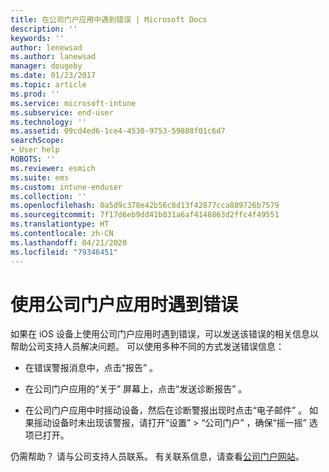 ```yaml
---
title: 在公司门户应用中遇到错误 | Microsoft Docs
description: ''
keywords: ''
author: lenewsad
ms.author: lanewsad
manager: dougeby
ms.date: 01/23/2017
ms.topic: article
ms.prod: ''
ms.service: microsoft-intune
ms.subservice: end-user
ms.technology: ''
ms.assetid: 09cd4ed6-1ce4-4530-9753-59808f01c6d7
searchScope:
- User help
ROBOTS: ''
ms.reviewer: esmich
ms.suite: ems
ms.custom: intune-enduser
ms.collection: ''
ms.openlocfilehash: 0a5d9c378e42b56c8d13f42877cca889726b7579
ms.sourcegitcommit: 7f17d6eb9dd41b031a6af4148863d2ffc4f49551
ms.translationtype: HT
ms.contentlocale: zh-CN
ms.lasthandoff: 04/21/2020
ms.locfileid: "79346451"
---
```

# <a name="you-get-an-error-while-using-the-company-portal-app"></a>使用公司门户应用时遇到错误

如果在 iOS 设备上使用公司门户应用时遇到错误，可以发送该错误的相关信息以帮助公司支持人员解决问题。 可以使用多种不同的方式发送错误信息：

- 在错误警报消息中，点击“报告”  。

- 在公司门户应用的“关于”  屏幕上，点击“发送诊断报告”  。

- 在公司门户应用中时摇动设备，然后在诊断警报出现时点击“电子邮件”  。 如果摇动设备时未出现该警报，请打开“设置”   > “公司门户”  ，确保“摇一摇”  选项已打开。

仍需帮助？ 请与公司支持人员联系。 有关联系信息，请查看[公司门户网站](https://go.microsoft.com/fwlink/?linkid=2010980)。
